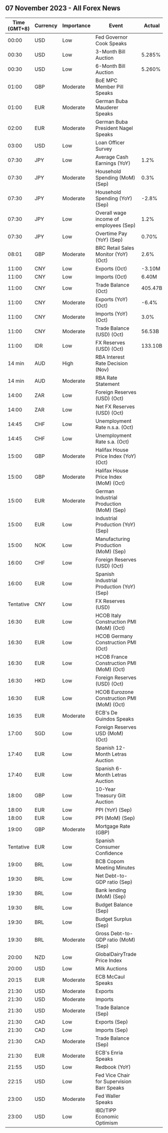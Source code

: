 ## 07 November 2023 - All Forex News

| Time (GMT+8) | Currency | Importance | Event | Actual | Forecast | Previous |
|------|----------|------------|-------|--------|----------|----------|
| 00:00 | USD | Low | Fed Governor Cook Speaks |  |  |  |
| 00:30 | USD | Low | 3-Month Bill Auction | 5.285% |  | 5.325% |
| 00:30 | USD | Low | 6-Month Bill Auction | 5.260% |  | 5.320% |
| 01:00 | GBP | Moderate | BoE MPC Member Pill Speaks |  |  |  |
| 01:00 | EUR | Moderate | German Buba Mauderer Speaks |  |  |  |
| 02:00 | EUR | Moderate | German Buba President Nagel Speaks |  |  |  |
| 03:00 | USD | Low | Loan Officer Survey |  |  |  |
| 07:30 | JPY | Low | Average Cash Earnings (YoY) | 1.2% | 1.0% | 0.8% |
| 07:30 | JPY | Moderate | Household Spending (MoM) (Sep) | 0.3% | -0.4% | 3.9% |
| 07:30 | JPY | Moderate | Household Spending (YoY) (Sep) | -2.8% | -2.7% | -2.5% |
| 07:30 | JPY | Low | Overall wage income of employees (Sep) | 1.2% |  | 0.8% |
| 07:30 | JPY | Low | Overtime Pay (YoY) (Sep) | 0.70% |  | 0.20% |
| 08:01 | GBP | Moderate | BRC Retail Sales Monitor (YoY) (Oct) | 2.6% | 2.4% | 2.8% |
| 11:00 | CNY | Low | Exports (Oct) | -3.10M |  | -0.60M |
| 11:00 | CNY | Low | Imports (Oct) | 6.40M |  | -0.80M |
| 11:00 | CNY | Low | Trade Balance (Oct) | 405.47B | 572.00B | 558.74B |
| 11:00 | CNY | Moderate | Exports (YoY) (Oct) | -6.4% | -3.3% | -6.2% |
| 11:00 | CNY | Moderate | Imports (YoY) (Oct) | 3.0% | -4.8% | -6.2% |
| 11:00 | CNY | Moderate | Trade Balance (USD) (Oct) | 56.53B | 82.00B | 77.71B |
| 11:00 | IDR | Low | FX Reserves (USD) (Oct) | 133.10B |  | 134.90B |
| 14 min | AUD | High | RBA Interest Rate Decision (Nov) |  | 4.35% | 4.10% |
| 14 min | AUD | Moderate | RBA Rate Statement |  |  |  |
| 14:00 | ZAR | Low | Foreign Reserves (USD) (Oct) |  |  | 61.13B |
| 14:00 | ZAR | Low | Net FX Reserves (USD) (Oct) |  |  | 54.980B |
| 14:45 | CHF | Low | Unemployment Rate n.s.a. (Oct) |  |  | 2.0% |
| 14:45 | CHF | Low | Unemployment Rate s.a. (Oct) |  | 2.1% | 2.1% |
| 15:00 | GBP | Moderate | Halifax House Price Index (YoY) (Oct) |  |  | -4.7% |
| 15:00 | GBP | Moderate | Halifax House Price Index (MoM) (Oct) |  | 0.2% | -0.4% |
| 15:00 | EUR | Moderate | German Industrial Production (MoM) (Sep) |  | -0.1% | -0.2% |
| 15:00 | EUR | Low | Industrial Production (YoY) (Sep) |  |  | -1.75% |
| 15:00 | NOK | Low | Manufacturing Production (MoM) (Sep) |  |  | 1.5% |
| 16:00 | CHF | Low | Foreign Reserves (USD) (Oct) |  |  | 678.4B |
| 16:00 | EUR | Low | Spanish Industrial Production (YoY) (Sep) |  | -2.9% | -3.4% |
| Tentative | CNY | Low | FX Reserves (USD) |  | 3.100T | 3.115T |
| 16:30 | EUR | Low | HCOB Italy Construction PMI (MoM) (Oct) |  |  | 49.8 |
| 16:30 | EUR | Low | HCOB Germany Construction PMI (Oct) |  |  | 39.3 |
| 16:30 | EUR | Low | HCOB France Construction PMI (MoM) (Oct) |  |  | 43.7 |
| 16:30 | HKD | Low | Foreign Reserves (USD) (Oct) |  |  | 415.70B |
| 16:30 | EUR | Low | HCOB Eurozone Construction PMI (MoM) (Oct) |  |  | 43.6 |
| 16:35 | EUR | Moderate | ECB's De Guindos Speaks |  |  |  |
| 17:00 | SGD | Low | Foreign Reserves USD (MoM) (Oct) |  |  | 337.4B |
| 17:40 | EUR | Low | Spanish 12-Month Letras Auction |  |  | 3.862% |
| 17:40 | EUR | Low | Spanish 6-Month Letras Auction |  |  | 3.823% |
| 18:00 | GBP | Low | 10-Year Treasury Gilt Auction |  |  | 4.444% |
| 18:00 | EUR | Low | PPI (YoY) (Sep) |  | -12.5% | -11.5% |
| 18:00 | EUR | Low | PPI (MoM) (Sep) |  | 0.5% | 0.6% |
| 19:00 | GBP | Moderate | Mortgage Rate (GBP) |  |  | 7.93% |
| Tentative | EUR | Low | Spanish Consumer Confidence |  |  | 77.2 |
| 19:00 | BRL | Low | BCB Copom Meeting Minutes |  |  |  |
| 19:30 | BRL | Low | Net Debt-to-GDP ratio (Sep) |  |  | 59.9% |
| 19:30 | BRL | Low | Bank lending (MoM) (Sep) |  |  | 1.1% |
| 19:30 | BRL | Low | Budget Balance (Sep) |  | -68.000B | -106.561B |
| 19:30 | BRL | Low | Budget Surplus (Sep) |  |  | -22.830B |
| 19:30 | BRL | Moderate | Gross Debt-to-GDP ratio (MoM) (Sep) |  | 74.6% | 74.4% |
| 20:00 | NZD | Low | GlobalDairyTrade Price Index |  |  | 4.3% |
| 20:00 | USD | Low | Milk Auctions |  |  | 3,202.0 |
| 20:15 | EUR | Moderate | ECB McCaul Speaks |  |  |  |
| 21:30 | USD | Moderate | Exports |  |  | 256.00B |
| 21:30 | USD | Moderate | Imports |  |  | 314.30B |
| 21:30 | USD | Moderate | Trade Balance (Sep) |  | -59.90B | -58.30B |
| 21:30 | CAD | Low | Exports (Sep) |  |  | 64.56B |
| 21:30 | CAD | Low | Imports (Sep) |  |  | 63.84B |
| 21:30 | CAD | Moderate | Trade Balance (Sep) |  | 1.00B | 0.72B |
| 21:30 | EUR | Moderate | ECB's Enria Speaks |  |  |  |
| 21:55 | USD | Low | Redbook (YoY) |  |  | 5.3% |
| 22:15 | USD | Low | Fed Vice Chair for Supervision Barr Speaks |  |  |  |
| 23:00 | USD | Moderate | Fed Waller Speaks |  |  |  |
| 23:00 | USD | Low | IBD/TIPP Economic Optimism |  | 40.2 | 36.3 |
